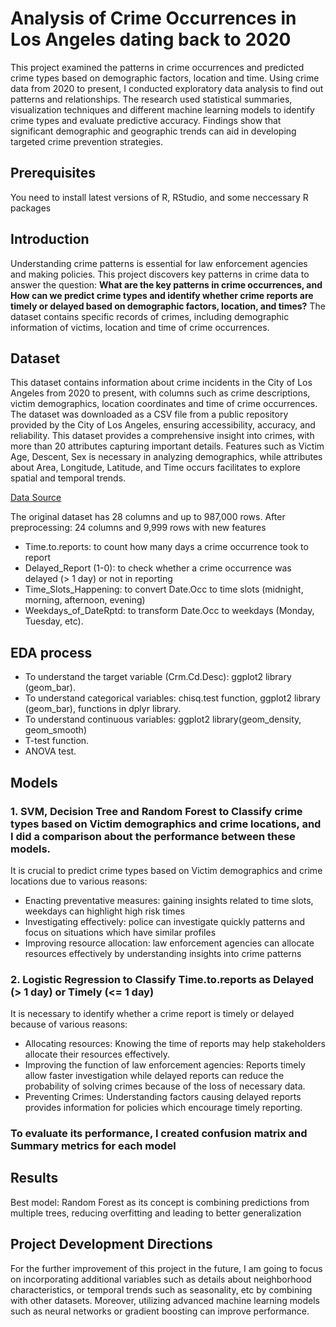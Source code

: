 # Analysis of Crime Occurrences in Los Angeles dating back to 2020
This project examined the patterns in crime occurrences and predicted crime types based on demographic factors, location and time. Using crime data from 2020 to present, I conducted exploratory data analysis to find out patterns and relationships. The research used statistical summaries, visualization techniques and different machine learning models to identify crime types and evaluate predictive accuracy. Findings show that significant demographic and geographic trends can aid in developing targeted crime prevention strategies.
## Prerequisites
You need to install latest versions of R, RStudio, and some neccessary R packages 
## Introduction
Understanding crime patterns is essential for law enforcement agencies and making policies. This project discovers key patterns in crime data to answer the question: **What are the key patterns in crime occurrences, and How can we predict crime types and identify whether crime reports are timely or delayed based on demographic factors, location, and times?** The dataset contains specific records of crimes, including demographic information of victims, location and time of crime occurrences.
## Dataset
This dataset contains information about crime incidents in the City of Los Angeles from 2020 to present, with columns such as crime descriptions, victim demographics, location coordinates and time of crime occurrences. The dataset was downloaded as a CSV file from a public repository provided by the City of Los Angeles, ensuring accessibility, accuracy, and reliability.
This dataset provides a comprehensive insight into crimes, with more than 20 attributes capturing important details. Features such as Victim Age, Descent, Sex is necessary in analyzing demographics, while attributes about Area, Longitude, Latitude, and Time occurs facilitates to explore spatial and temporal trends.

 [Data Source](https://data.lacity.org/Public-Safety/Crime-Data-from-2020-to-Present/2nrs-mtv8/about_data)
 
  The original dataset has 28 columns and up to 987,000 rows.
  After preprocessing: 24 columns and 9,999 rows with new features
-	Time.to.reports: to count how many days a crime occurrence took to report
-	Delayed_Report (1-0): to check whether a crime occurrence was delayed (> 1 day) or not in reporting
-	Time_Slots_Happening: to convert Date.Occ to time slots (midnight, morning, afternoon, evening)
-	Weekdays_of_DateRptd: to transform Date.Occ to weekdays (Monday, Tuesday, etc).
## EDA process
-	To understand the target variable (Crm.Cd.Desc): ggplot2 library (geom_bar).
-	To understand categorical variables: chisq.test function, ggplot2 library (geom_bar), functions in dplyr library.
-	To understand continuous variables: ggplot2 library(geom_density, geom_smooth)
-	T-test function.
-	ANOVA test.
## Models
###	1. SVM, Decision Tree and Random Forest to Classify crime types based on Victim demographics and crime locations, and I did a comparison about the performance between these models.
It is crucial to predict crime types based on Victim demographics and crime locations due to various reasons: 
-	Enacting preventative measures: gaining insights related to time slots, weekdays can highlight high risk times 
-	Investigating effectively: police can investigate quickly patterns and focus on situations which have similar profiles 
-	Improving resource allocation: law enforcement agencies can allocate resources effectively by understanding insights into crime patterns

###	2. Logistic Regression to Classify Time.to.reports as Delayed (> 1 day) or Timely (<= 1 day)
It is necessary to identify whether a crime report is timely or delayed because of various reasons:
-	Allocating resources: Knowing the time of reports may help stakeholders allocate their resources effectively.
-	Improving the function of law enforcement agencies: Reports timely allow faster investigation while delayed reports can reduce the probability of solving crimes because of the loss of necessary data. 
-	Preventing Crimes: Understanding factors causing delayed reports provides information for policies which encourage timely reporting. 

###	To evaluate its performance, I created confusion matrix and Summary metrics for each model
## Results
 Best model: Random Forest as its concept is combining predictions from multiple trees, reducing overfitting and leading to better generalization
## Project Development Directions
For the further improvement of this project in the future, I am going to focus on incorporating additional variables such as details about neighborhood characteristics, or temporal trends such as seasonality, etc by combining with other datasets. Moreover, utilizing advanced machine learning models such as neural networks or gradient boosting can improve performance. 

